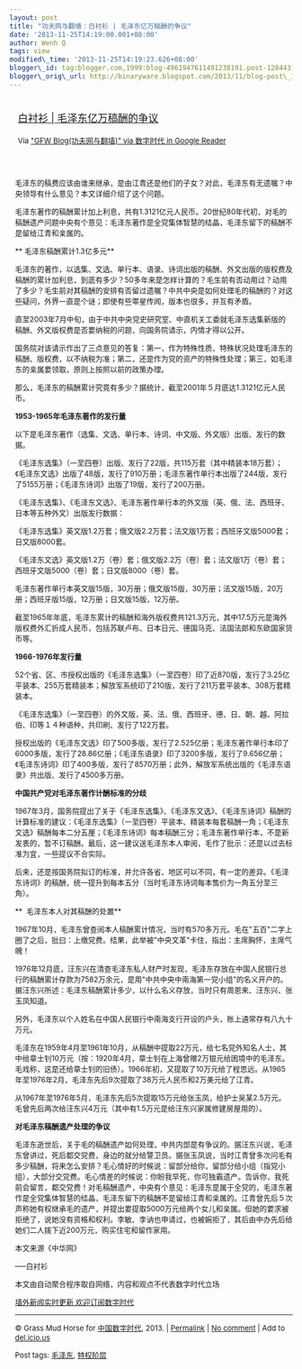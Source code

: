 ```yaml
--- 
layout: post 
title: "功夫网与翻墙：白衬衫 | 毛泽东亿万稿酬的争议"
date: '2013-11-25T14:19:00.001+08:00' 
author: Wenh Q
tags: view
modified\_time: '2013-11-25T14:19:23.626+08:00' 
blogger\_id: tag:blogger.com,1999:blog-4961947611491238191.post-1284431657312149631
blogger\_orig\_url: http://binaryware.blogspot.com/2013/11/blog-post\_1704.html
---
```

<div style="margin: 10px; padding: 5px;">

<div style="font-size: 18px;">

[白衬衫 |
毛泽东亿万稿酬的争议](http://feedproxy.google.com/~r/chinagfwblog/~3/C2cNP7drIpg/)

</div>

<div style="font-size: 13px;">

Via ["GFW Blog(功夫网与翻墙)" via 数字时代 in Google
Reader](https://www.blogger.com/blogger.g?blogID=4961947611491238191)

</div>

</div>

<div style="font-size: 13px; padding: 15px 0 10px 10px;">

毛泽东的稿费应该由谁来继承，是由江青还是他们的子女？对此，毛泽东有无遗嘱？中央领导有什么意见？本文详细介绍了这个问题。

毛泽东著作的稿酬累计加上利息，共有1.3121亿元人民币。20世纪80年代初，对毛的稿酬遗产问题中央有个意见：毛泽东著作是全党集体智慧的结晶，毛泽东留下的稿酬不是留给江青和亲属的。

** 毛泽东稿酬累计1.3亿多元**

毛泽东的著作，以选集、文选、单行本、语录、诗词出版的稿酬、外文出版的版权费及稿酬的累计加利息，到底有多少？50多年来是怎样计算的？毛生前有否动用过？动用了多少？毛生前对其稿酬的安排有否留过遗嘱？中共中央是如何处理毛的稿酬的？对这些疑问，外界一直是个谜；即使有些零星传闻，版本也很多，并互有矛盾。

直至2003年7月中旬，由于中共中央党史研究室、中直机关工委就毛泽东选集新版的稿酬、外文版权费是否要纳税的问题，向国务院请示，内情才得以公开。

国务院对该请示作出了三点意见的答复：第一，作为特殊性质、特殊状况处理毛泽东的稿酬、版权费，以不纳税为准；第二，还是作为党的资产的特殊性处理；第三，如毛泽东的亲属要领取，原则上按照以前的政策办理。

那么，毛泽东的稿酬累计究竟有多少？据统计，截至2001年５月底达1.3121亿元人民币。

**1953-1965年毛泽东著作的发行量**

以下是毛泽东著作（选集、文选、单行本、诗词、中文版、外文版）出版、发行的数据。

《毛泽东选集》（一至四卷）出版、发行了22版，共115万套（其中精装本18万套）；《毛泽东文选》出版了48版，发行了910万册；毛泽东著作单行本出版了244版，发行了5155万册；《毛泽东诗词》出版了19版，发行了200万册。

《毛泽东选集》、《毛泽东文选》、毛泽东著作单行本的外文版（英、俄、法、西班牙、日本等五种外文）出版发行数据：

《毛泽东选集》英文版1.2万套；俄文版2.2万套；法文版1万套；西班牙文版5000套；日文版8000套。

《毛泽东文选》英文版1.2万（卷）套；俄文版2.2万（卷）套；法文版1万（卷）套；西班牙文版5000（卷）套；日文版8000（卷）套。

毛泽东著作单行本英文版15版，30万册；俄文版15版，30万册；法文版15版，20万册；西班牙版15版，12万册；日文版15版，12万册。

截至1965年年底，毛泽东累计的稿酬和海外版权费共121.3万元，其中17.5万元是海外版权费外汇折成人民币，包括苏联卢布、日本日元、德国马克、法国法郎和东欧国家货币等。

**1966-1976年发行量**

52个省、区、市授权出版的《毛泽东选集》（一至四卷）印了近870版，发行了3.25亿平装本、255万套精装本；解放军系统印了210版，发行了211万套平装本、308万套精装本。

《毛泽东选集》（一至四卷）的外文版，英、法、俄、西班牙、德、日、朝、越、阿拉伯、印等１４种语种，共印刷、发行了122万套。

授权出版的《毛泽东文选》印了500多版，发行了2.525亿册；毛泽东著作单行本印了6000多版，发行了28.86亿册；《毛泽东语录》印了3200多版，发行了9.656亿册；《毛泽东诗词》印了400多版，发行了8570万册；此外，解放军系统出版的《毛泽东语录》共出版、发行了4500多万册。

**中国共产党对毛泽东著作计酬标准的分歧**

1967年3月，国务院提出了关于《毛泽东选集》、《毛泽东文选》、《毛泽东诗词》稿酬的计算标准的建议：《毛泽东选集》（一至四卷）平装本、精装本每套稿酬一角；《毛泽东文选》稿酬每本二分五厘；《毛泽东诗词》每本稿酬三分；毛泽东著作单行本，不是新发表的，暂不订稿酬。最后，这一建议送毛泽东本人审阅，毛作了批示：还是以过去标准为宜，一些提议不合实际。

后来，还是按国务院拟订的标准，并允许各省、地区可以不同，有一定的差异。《毛泽东诗词》的稿酬，统一提升到每本五分（当时毛泽东诗词每本售价为一角五分至三角）。

**  毛泽东本人对其稿酬的处置**

1967年10月，毛泽东曾查阅本人稿酬累计情况，当时有570多万元。毛在"五百"二字上圈了之后，批曰：上缴党费。结果，此举被"中央文革"卡住，指出：主席胸怀，主席气魄！

1976年12月底，汪东兴在清查毛泽东私人财产时发现，毛泽东存放在中国人民银行总行的稿酬累计存款为7582万余元，是用"中共中央中南海第一党小组"的名义开户的。据汪东兴所述：毛泽东稿酬累计多少，以什么名义存放，当时只有周恩来、汪东兴、张玉凤知道。

另外，毛泽东以个人姓名在中国人民银行中南海支行开设的户头，账上通常存有八九十万元。

毛泽东在1959年4月至1961年10月，从稿酬中提取22万元，给七名党外知名人士，其中给章士钊10万元（按：1920年4月，章士钊在上海曾赠2万银元给困境中的毛泽东。毛戏称，这是还给章士钊的旧债）。1966年初，又提取了10万元给了程思远。从1965年至1976年2月，毛泽东先后9次提取了38万元人民币和2万美元给了江青。

从1967年至1976年5月，毛泽东先后5次提取15万元给张玉凤，给护士吴某2.5万元。毛曾先后两次给汪东兴4万元（其中有1.5万元是给汪东兴家属修建房屋用的）。

**对毛泽东稿酬遗产处理的争议**

毛泽东逝世后，关于毛的稿酬遗产如何处理，中共内部是有争议的。据汪东兴说，毛泽东曾讲过，死后都交党费，身边的就分给警卫员。据张玉凤说，当时江青曾多次问毛有多少稿酬，将来怎么安排？毛心情好的时候说：留部分给你，留部分给小组（指党小组），大部分交党费。毛心情差的时候说：你盼我早死，你可独霸遗产。告诉你，我死前会留言，都交党费！对毛稿酬遗产，中央有个意见：毛泽东是属于全党的，毛泽东著作是全党集体智慧的结晶，毛泽东留下的稿酬不是留给江青和亲属的。江青曾先后５次声称她有权继承毛的遗产，并提出要提取5000万元给两个女儿和亲属。但她的要求被拒绝了，说她没有资格和权利。李敏、李讷也申请过，也被婉拒了，其后由中办先后给她们二人拨下近200万元，购买住宅和留作家用。

本文来源《中华网》

—–白衬衫

本文由自动聚合程序取自网络，内容和观点不代表数字时代立场

[墙外新闻实时更新 欢迎订阅数字时代](http://eepurl.com/mstlf)




------------------------------------------------------------------------

© Grass Mud Horse for
[中国数字时代](http://chinadigitaltimes.net/chinese), 2013. |
[Permalink](http://chinadigitaltimes.net/chinese/2013/11/%E7%99%BD%E8%A1%AC%E8%A1%AB-%E6%AF%9B%E6%B3%BD%E4%B8%9C%E4%BA%BF%E4%B8%87%E7%A8%BF%E9%85%AC%E7%9A%84%E4%BA%89%E8%AE%AE/)
| [No
comment](http://chinadigitaltimes.net/chinese/2013/11/%E7%99%BD%E8%A1%AC%E8%A1%AB-%E6%AF%9B%E6%B3%BD%E4%B8%9C%E4%BA%BF%E4%B8%87%E7%A8%BF%E9%85%AC%E7%9A%84%E4%BA%89%E8%AE%AE/#comments)
| Add to
[del.icio.us](http://del.icio.us/post?url=http://chinadigitaltimes.net/chinese/2013/11/%E7%99%BD%E8%A1%AC%E8%A1%AB-%E6%AF%9B%E6%B3%BD%E4%B8%9C%E4%BA%BF%E4%B8%87%E7%A8%BF%E9%85%AC%E7%9A%84%E4%BA%89%E8%AE%AE/&title=%E7%99%BD%E8%A1%AC%E8%A1%AB%20%7C%20%E6%AF%9B%E6%B3%BD%E4%B8%9C%E4%BA%BF%E4%B8%87%E7%A8%BF%E9%85%AC%E7%9A%84%E4%BA%89%E8%AE%AE)

Post tags:
[毛泽东](http://chinadigitaltimes.net/chinese/tag/%E6%AF%9B%E6%B3%BD%E4%B8%9C/?category=10466),
[特权阶层](http://chinadigitaltimes.net/chinese/tag/%E7%89%B9%E6%9D%83%E9%98%B6%E5%B1%82/?category=10466)

</div>
